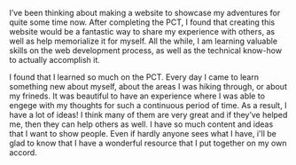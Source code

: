 I’ve been thinking about making a website to showcase my adventures for quite some time now. After completing the PCT, I found that creating this website would be a fantastic way to share my experience with others, as well as help memorialize it for myself. All the while, I am learning valuable skills on the web development process, as well as the technical know-how to actually accomplish it. 

I found that I learned so much on the PCT. Every day I came to learn something new about myself, about the areas I was hiking through, or about my frineds. It was beautiful to have an experience where I was able to engege with my thoughts for such a continuous period of time. As a result, I have a lot of ideas! I think many of them are very great and if they’ve helped me, then they can help others as well. I have so much content and ideas that I want to show people. Even if hardly anyone sees what I have, i'll be glad to know that I have a wonderful resource that I put together on my own accord. 
